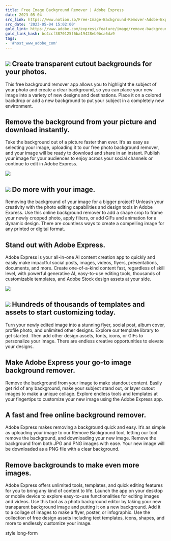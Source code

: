 ```yaml
---
title: Free Image Background Remover | Adobe Express
date: 2023-05-04
src_link: https://www.notion.so/Free-Image-Background-Remover-Adobe-Express-2f2527ce877141b998bf90465abfedb0
src_date: '2023-05-04 15:02:00'
gold_link: https://www.adobe.com/express/feature/image/remove-background
gold_link_hash: bc4ccf3870125f6ba19428eb9bca6da9
tags:
- '#host_www_adobe_com'
---
```






![](./media_15b2c1290209fc9adae3368750f64323253132050.png?width=750&format=png&optimize=medium)
Create transparent cutout backgrounds for your photos.
------------------------------------------------------


This free background remover app allows you to highlight the subject of your photo and create a clear background, so you can place your new image into a variety of new designs and destinations. Place it on a colored backdrop or add a new background to put your subject in a completely new environment.


Remove the background from your picture and download instantly.
---------------------------------------------------------------


Take the background out of a picture faster than ever. It’s as easy as selecting your image, uploading it to our free photo background remover, and your image will be ready to download and share in an instant. Publish your image for your audiences to enjoy across your social channels or continue to edit in Adobe Express.





![](./media_1e3aec2becf75f0fc739a532dfa9546c75035db55.png?width=750&format=png&optimize=medium)



![](./media_10533f15fc2a27e14b908643cbd6665ca98ca54c0.png?width=750&format=png&optimize=medium)
Do more with your image.
------------------------


Removing the background of your image for a bigger project? Unleash your creativity with the photo editing capabilities and design tools in Adobe Express. Use this online background remover to add a shape crop to frame your newly cropped photo, apply filters, or add GIFs and animation for a dynamic design. There are countless ways to create a compelling image for any printed or digital format.


Stand out with Adobe Express.
-----------------------------


Adobe Express is your all-in-one AI content creation app to quickly and easily make impactful social posts, images, videos, flyers, presentations, documents, and more. Create one-of-a-kind content fast, regardless of skill level, with powerful generative AI, easy-to-use editing tools, thousands of customizable templates, and Adobe Stock design assets at your side.





![](./media_1ec7e7c209314cedbfd39e691a3b466ad95b3165a.png?width=750&format=png&optimize=medium)



![](./media_1da14332bc6df028da272bd558fd4a71c0d41e585.png?width=750&format=png&optimize=medium)
Hundreds of thousands of templates and assets to start customizing today.
-------------------------------------------------------------------------


Turn your newly edited image into a stunning flyer, social post, album cover, profile photo, and unlimited other designs. Explore our template library to get started. Then add other design assets, fonts, icons, or GIFs to personalize your image. There are endless creative opportunities to elevate your designs.


Make Adobe Express your go-to image background remover.
-------------------------------------------------------


Remove the background from your image to make standout content. Easily get rid of any background, make your subject stand out, or layer cutout images to make a unique collage. Explore endless tools and templates at your fingertips to customize your new image using the Adobe Express app.


A fast and free online background remover.
------------------------------------------


Adobe Express makes removing a background quick and easy. It’s as simple as uploading your image to our Remove Background tool, letting our tool remove the background, and downloading your new image. Remove the background from both JPG and PNG images with ease. Your new image will be downloaded as a PNG file with a clear background.


Remove backgrounds to make even more images.
--------------------------------------------


Adobe Express offers unlimited tools, templates, and quick editing features for you to bring any kind of content to life. Launch the app on your desktop or mobile device to explore easy-to-use functionalities for editing images and videos. Use this tool as a photo background editor by taking your new transparent background image and putting it on a new background. Add it to a collage of images to make a flyer, poster, or infographic. Use the collection of free design assets including text templates, icons, shapes, and more to endlessly customize your image.


style
long-form